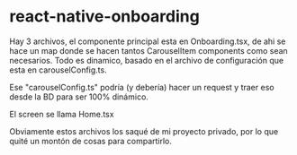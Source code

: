# react-native-onboarding

Hay 3 archivos, el componente principal esta en Onboarding.tsx, de ahi se hace un map donde se hacen tantos CarouselItem components como sean necesarios.
Todo es dinamico, basado en el archivo de configuración que esta en carouselConfig.ts.

Ese "carouselConfig.ts" podría (y debería) hacer un request y traer eso desde la BD para ser 100% dinámico.

El screen se llama Home.tsx

Obviamente estos archivos los saqué de mi proyecto privado, por lo que quité un montón de cosas para compartirlo.

